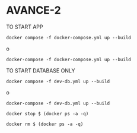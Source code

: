 # AVANCE-2

TO START APP

```
docker compose -f docker-compose.yml up --build
```

o

```
docker-compose -f docker-compose.yml up --build
```

TO START DATABASE ONLY

```
docker compose -f dev-db.yml up --build
```

o

```
docker-compose -f dev-db.yml up --build
```

```
docker stop $ (docker ps -a -q)
```

```
docker rm $ (docker ps -a -q)
```
